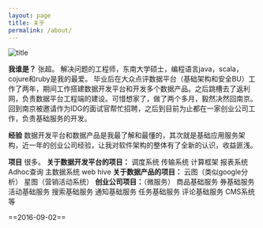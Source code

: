 ```yaml
---
layout: page
title: 关于
permalink: /about/
---
```


![title](https://avatars1.githubusercontent.com/u/1767976?v=3&s=120)

**我谁是？**
张超。
解决问题的工程师，东南大学硕士，编程语言java，scala，cojure和ruby是我的最爱。
毕业后在大众点评数据平台（基础架构和安全BU）工作了两年，期间工作搭建数据开发平台和开发多个数据产品。之后跳槽去了返利网，负责数据平台工程端的建设。可惜想家了，做了两个多月，毅然决然回南京。回到南京被邀请作为IDG的面试官帮忙招聘，之后到目前为止都在一家创业公司工作，负责基础服务的开发。

**经验**
数据开发平台和数据产品是我最了解和最懂的，其次就是基础应用服务架构，近一年的创业公司经验，让我对软件架构的整体有了全新的认识，收益匪浅。

**项目**
很多。
**关于数据开发平台的项目：**
调度系统
传输系统
计算框架
报表系统
Adhoc查询
主数据系统
web hive
**关于数据产品的项目：**
云图（类似google分析）
星图（营销活动系统）
**创业公司项目：**（微服务）
商品基础服务
券基础服务
活动基础服务
搜索基础服务
通知基础服务
任务基础服务
评论基础服务
CMS系统
等
												
												
==2016-09-02==

